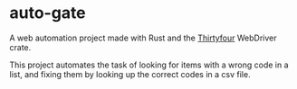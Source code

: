 # auto-gate

A web automation project made with Rust and the <a href="https://github.com/stevepryde/thirtyfour">Thirtyfour</a> WebDriver crate.

This project automates the task of looking for items with a wrong code in a list, and fixing them by looking up the correct codes in a csv file.
